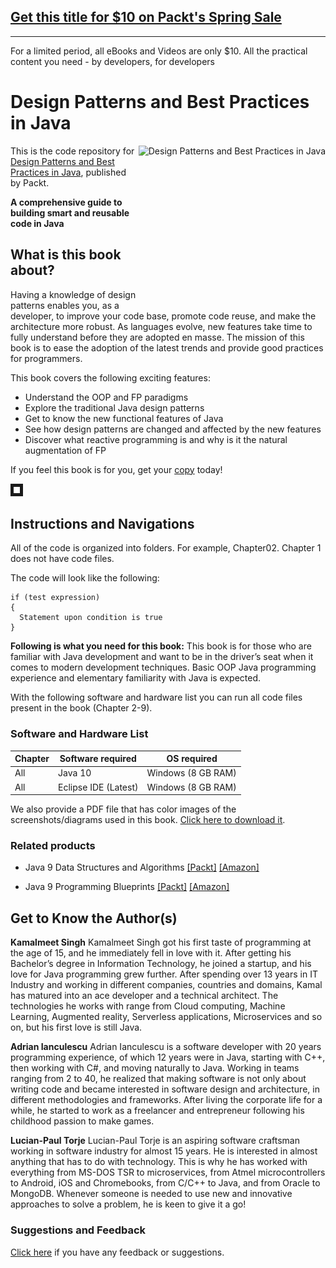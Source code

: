 ## [Get this title for $10 on Packt's Spring Sale](https://www.packt.com/B05778?utm_source=github&utm_medium=packt-github-repo&utm_campaign=spring_10_dollar_2022)
-----
For a limited period, all eBooks and Videos are only $10. All the practical content you need \- by developers, for developers

# Design Patterns and Best Practices in Java

<a href="https://www.packtpub.com/application-development/design-patterns-and-best-practices-java?utm_source=github&utm_medium=repository&utm_campaign=9781786463593"><img src="https://d1ldz4te4covpm.cloudfront.net/sites/default/files/imagecache/ppv4_main_book_cover/B05778_Newcover.png" alt="Design Patterns and Best Practices in Java" height="256px" align="right"></a>

This is the code repository for [Design Patterns and Best Practices in Java](https://www.packtpub.com/application-development/design-patterns-and-best-practices-java?utm_source=github&utm_medium=repository&utm_campaign=9781786463593), published by Packt.

**A comprehensive guide to building smart and reusable code in Java**

## What is this book about?
Having a knowledge of design patterns enables you, as a developer, to improve your code base, promote code reuse, and make the architecture more robust. As languages evolve, new features take time to fully understand before they are adopted en masse. The mission of this book is to ease the adoption of the latest trends and provide good practices for programmers.

This book covers the following exciting features:
* Understand the OOP and FP paradigms
* Explore the traditional Java design patterns
* Get to know the new functional features of Java
* See how design patterns are changed and affected by the new features
* Discover what reactive programming is and why is it the natural augmentation of FP

If you feel this book is for you, get your [copy](https://www.amazon.com/dp/1786463598) today!

<a href="https://www.packtpub.com/?utm_source=github&utm_medium=banner&utm_campaign=GitHubBanner"><img src="https://raw.githubusercontent.com/PacktPublishing/GitHub/master/GitHub.png" 
alt="https://www.packtpub.com/" border="5" /></a>


## Instructions and Navigations
All of the code is organized into folders. For example, Chapter02.
Chapter 1 does not have code files.

The code will look like the following:
```
if (test expression)
{
  Statement upon condition is true
}
```

**Following is what you need for this book:**
This book is for those who are familiar with Java development and want to be in the driver’s seat when it comes to modern development techniques. Basic OOP Java programming experience and elementary familiarity with Java is expected.

With the following software and hardware list you can run all code files present in the book (Chapter 2-9).

### Software and Hardware List

| Chapter  | Software required                   | OS required                        |
| -------- | ------------------------------------| -----------------------------------|
| All      | Java 10                             | Windows (8 GB RAM)                 |
| All      | Eclipse IDE (Latest)                | Windows (8 GB RAM)                 |


We also provide a PDF file that has color images of the screenshots/diagrams used in this book. [Click here to download it](https://www.packtpub.com/sites/default/files/downloads/DesignPatternsandBestPracticesinJava_ColorImages.pdf).

### Related products <Paste books from the Other books you may enjoy section>
* Java 9 Data Structures and Algorithms [[Packt]](https://www.packtpub.com/application-development/java-9-data-structures-and-algorithms?utm_source=github&utm_medium=repository&utm_campaign=9781785889349) [[Amazon]](https://www.amazon.com/dp/1785889346)

* Java 9 Programming Blueprints [[Packt]](https://www.packtpub.com/application-development/java-9-programming-blueprints?utm_source=github&utm_medium=repository&utm_campaign=9781786460196) [[Amazon]](https://www.amazon.com/dp/178646019X)

## Get to Know the Author(s)
**Kamalmeet Singh**
Kamalmeet Singh got his first taste of programming at the age of 15, and he immediately fell in love with it. After getting his Bachelor’s degree in Information Technology, he joined a startup, and his love for Java programming grew further. After spending over 13 years in IT Industry and working in different companies, countries and domains, Kamal has matured into an ace developer and a technical architect. The technologies he works with range from Cloud computing, Machine Learning, Augmented reality, Serverless applications, Microservices and so on, but his first love is still Java.

**Adrian Ianculescu**
Adrian Ianculescu is a software developer with 20 years programming experience, of which 12 years were in Java, starting with C++, then working with C#, and moving naturally to Java. Working in teams ranging from 2 to 40, he realized that making software is not only about writing code and became interested in software design and architecture, in different methodologies and frameworks. After living the corporate life for a while, he started to work as a freelancer and entrepreneur following his childhood passion to make games.

**Lucian-Paul Torje**
Lucian-Paul Torje is an aspiring software craftsman working in software industry for almost 15 years. He is interested in almost anything that has to do with technology. This is why he has worked with everything from MS-DOS TSR to microservices, from Atmel microcontrollers to Android, iOS and Chromebooks, from C/C++ to Java, and from Oracle to MongoDB. Whenever someone is needed to use new and innovative approaches to solve a problem, he is keen to give it a go!

### Suggestions and Feedback
[Click here](https://docs.google.com/forms/d/e/1FAIpQLSdy7dATC6QmEL81FIUuymZ0Wy9vH1jHkvpY57OiMeKGqib_Ow/viewform) if you have any feedback or suggestions.
